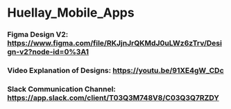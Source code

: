 # Huellay_Mobile_Apps

### Figma Design V2: https://www.figma.com/file/RKJjnJrQKMdJ0uLWz6zTrv/Design-v2?node-id=0%3A1

### Video Explanation of Designs: https://youtu.be/91XE4gW_CDc

### Slack Communication Channel: https://app.slack.com/client/T03Q3M748V8/C03Q3Q7RZDY

